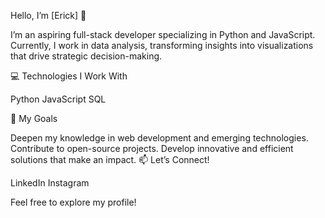 Hello, I’m [Erick] 👋

I’m an aspiring full-stack developer specializing in Python and JavaScript. Currently, I work in data analysis, transforming insights into visualizations that drive strategic decision-making.

💻 Technologies I Work With

Python
JavaScript
SQL

🚀 My Goals

Deepen my knowledge in web development and emerging technologies.
Contribute to open-source projects.
Develop innovative and efficient solutions that make an impact.
📫 Let’s Connect!

LinkedIn
Instagram

Feel free to explore my profile!

